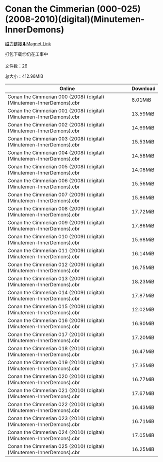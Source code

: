 # Conan the Cimmerian (000-025)(2008-2010)(digital)(Minutemen-InnerDemons)

[磁力链接⬇Magnet Link](magnet:?xt=urn:btih:7f465b3d368da7e270d10b0efac621b27de93946&dn=Conan%20the%20Cimmerian%20%28000-025%29%282008-2010%29%28digital%29%28Minutemen-InnerDemons%29)

打包下载📦仍在工事中

文件数：26

总大小：412.96MiB

Online | Download
--- | ---
Conan the Cimmerian 000 (2008) (digital) (Minutemen-InnerDemons).cbr | 8.01MiB
Conan the Cimmerian 001 (2008) (digital) (Minutemen-InnerDemons).cbr | 13.59MiB
Conan the Cimmerian 002 (2008) (digital) (Minutemen-InnerDemons).cbr | 14.69MiB
Conan the Cimmerian 003 (2008) (digital) (Minutemen-InnerDemons).cbr | 15.53MiB
Conan the Cimmerian 004 (2008) (digital) (Minutemen-InnerDemons).cbr | 14.58MiB
Conan the Cimmerian 005 (2008) (digital) (Minutemen-InnerDemons).cbr | 14.08MiB
Conan the Cimmerian 006 (2008) (digital) (Minutemen-InnerDemons).cbr | 15.56MiB
Conan the Cimmerian 007 (2009) (digital) (Minutemen-InnerDemons).cbr | 15.86MiB
Conan the Cimmerian 008 (2009) (digital) (Minutemen-InnerDemons).cbr | 17.72MiB
Conan the Cimmerian 009 (2009) (digital) (Minutemen-InnerDemons).cbr | 17.86MiB
Conan the Cimmerian 010 (2009) (digital) (Minutemen-InnerDemons).cbr | 15.68MiB
Conan the Cimmerian 011 (2009) (digital) (Minutemen-InnerDemons).cbr | 16.14MiB
Conan the Cimmerian 012 (2009) (digital) (Minutemen-InnerDemons).cbr | 16.75MiB
Conan the Cimmerian 013 (2009) (digital) (Minutemen-InnerDemons).cbr | 18.23MiB
Conan the Cimmerian 014 (2009) (digital) (Minutemen-InnerDemons).cbr | 17.87MiB
Conan the Cimmerian 015 (2009) (digital) (Minutemen-InnerDemons).cbr | 12.02MiB
Conan the Cimmerian 016 (2009) (digital) (Minutemen-InnerDemons).cbr | 16.90MiB
Conan the Cimmerian 017 (2010) (digital) (Minutemen-InnerDemons).cbr | 17.20MiB
Conan the Cimmerian 018 (2010) (digital) (Minutemen-InnerDemons).cbr | 16.47MiB
Conan the Cimmerian 019 (2010) (digital) (Minutemen-InnerDemons).cbr | 17.35MiB
Conan the Cimmerian 020 (2010) (digital) (Minutemen-InnerDemons).cbr | 16.77MiB
Conan the Cimmerian 021 (2010) (digital) (Minutemen-InnerDemons).cbr | 17.67MiB
Conan the Cimmerian 022 (2010) (digital) (Minutemen-InnerDemons).cbr | 16.43MiB
Conan the Cimmerian 023 (2010) (digital) (Minutemen-InnerDemons).cbr | 16.71MiB
Conan the Cimmerian 024 (2010) (digital) (Minutemen-InnerDemons).cbr | 17.05MiB
Conan the Cimmerian 025 (2010) (digital) (Minutemen-InnerDemons).cbr | 16.25MiB